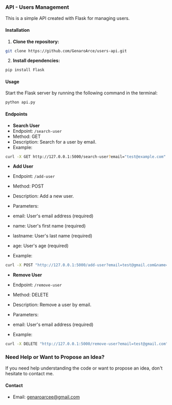 ### API - Users Management

This is a simple API created with Flask for managing users.

#### Installation

1. **Clone the repository:**

```bash
git clone https://github.com/GenaroArce/users-api.git
```

2. **Install dependencies:**

```bash
pip install Flask
```


#### Usage

Start the Flask server by running the following command in the terminal:

```bash
python api.py
```

#### Endpoints
- **Search User**
- Endpoint: `/search-user`
- Method: GET
- Description: Search for a user by email.
- Example:
```bash
curl -X GET http://127.0.0.1:5000/search-user?email="test@example.com"
```

- **Add User**
- Endpoint: `/add-user`
- Method: POST
- Description: Add a new user.

- Parameters:
- email: User's email address (required)
- name: User's first name (required)
- lastname: User's last name (required)
- age: User's age (required)

- Example:
```bash
curl -X POST "http://127.0.0.1:5000/add-user?email=test@gmail.com&name=test&lastname=testing&age=20"
```

- **Remove User**
- Endpoint: `/remove-user`
- Method: DELETE
- Description: Remove a user by email.

- Parameters:
- email: User's email address (required)

- Example:
```bash
curl -X DELETE "http://127.0.0.1:5000/remove-user?email=test@gmail.com"
```

### Need Help or Want to Propose an Idea?

If you need help understanding the code or want to propose an idea, don't hesitate to contact me.

#### Contact

- Email: genaroarcee@gmail.com
